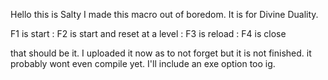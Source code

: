 Hello this is Salty
I made this macro out of boredom. It is for Divine Duality.

F1 is start : 
F2 is start and reset at a level : 
F3 is reload : 
F4 is close

that should be it. I uploaded it now as to not forget but it is not finished. it probably wont even compile yet. I'll include an exe option too ig.
